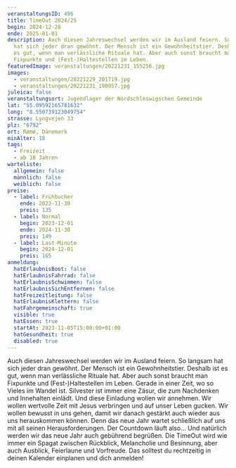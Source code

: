 ```yaml
---
veranstaltungsID: 496
title: TimeOut 2024/25
begin: 2024-12-28
ende: 2025-01-01
description: Auch diesen Jahreswechsel werden wir im Ausland feiern. So langsam
  hat sich jeder dran gewöhnt. Der Mensch ist ein Gewohnheitstier. Deshalb ist
  es gut, wenn man verlässliche Rituale hat. Aber auch sonst braucht man
  Fixpunkte und (Fest-)Haltestellen im Leben.
featuredImage: veranstaltungen/20221231_155256.jpg
images:
  - veranstaltungen/20221229_201719.jpg
  - veranstaltungen/20221231_190957.jpg
juleica: false
veranstaltungsort: Jugendlager der Nordschleswigschen Gemeinde
lat: "55.09592165781632"
long: "8.550739123049754"
strasse: Lyngvejen 33
plz: "6792"
ort: Rømø, Dänemark
minAlter: 18
tags:
  - Freizeit
  - ab 18 Jahren
warteliste:
  allgemein: false
  männlich: false
  weiblich: false
preise:
  - label: Frühbucher
    ende: 2023-11-30
    preis: 135
  - label: Normal
    begin: 2023-12-01
    ende: 2024-11-30
    preis: 149
  - label: Last-Minute
    begin: 2024-12-01
    preis: 165
anmeldung:
  hatErlaubnisBoot: false
  hatErlaubnisFahrrad: false
  hatErlaubnisSchwimmen: false
  hatErlaubnisSichEntfernen: false
  hatFreizeitleitung: false
  hatErlaubnisKlettern: false
  hatFahrgemeinschaft: true
  visible: true
  hatEssen: true
  startAt: 2023-11-05T15:00:00+01:00
  hatGesundheit: true
  disabled: true
---
```

Auch diesen Jahreswechsel werden wir im Ausland feiern. So langsam hat sich jeder dran gewöhnt. Der Mensch ist ein Gewohnheitstier. Deshalb ist es gut, wenn man verlässliche Rituale hat. Aber auch sonst braucht man Fixpunkte und (Fest-)Haltestellen im Leben. Gerade in einer Zeit, wo so Vieles im Wandel ist. Silvester ist immer eine Zäsur, die zum Nachdenken und Innehalten einlädt. Und diese Einladung wollen wir annehmen. Wir wollen wertvolle Zeit mit Jesus verbringen und auf unser Leben gucken. Wir wollen bewusst in uns gehen, damit wir danach gestärkt auch wieder aus uns herauskommen können. Denn das neue Jahr wartet schließlich auf uns mit all seinen Herausforderungen. Der Countdown läuft also… Und natürlich werden wir das neue Jahr auch gebührend begrüßen. Die TimeOut wird wie immer ein Spagat zwischen Rückblick, Melancholie und Besinnung, aber auch Ausblick, Feierlaune und Vorfreude. Das solltest du rechtzeitig in deinen Kalender einplanen und dich anmelden!
